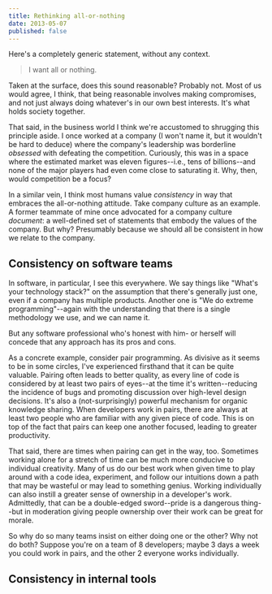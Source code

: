 ```yaml
---
title: Rethinking all-or-nothing
date: 2013-05-07
published: false
---
```


Here's a completely generic statement, without any context.

> I want all or nothing.

Taken at the surface, does this sound reasonable? Probably not. Most of us would agree, I think, that being reasonable involves making compromises, and not just always doing whatever's in our own best interests. It's what holds society together.

That said, in the business world I think we're accustomed to shrugging this principle aside. I once worked at a company (I won't name it, but it wouldn't be hard to deduce) where the company's leadership was borderline *obsessed* with defeating the competition. Curiously, this was in a space where the estimated market was eleven figures--i.e., tens of billions--and none of the major players had even come close to saturating it. Why, then, would competition be a focus?

In a similar vein, I think most humans value *consistency* in way that embraces the all-or-nothing attitude. Take company culture as an example. A former teammate of mine once advocated for a company culture *document*: a well-defined set of statements that embody the values of the company. But why? Presumably because we should all be consistent in how we relate to the company.

Consistency on software teams
-----------------------------

In software, in particular, I see this everywhere. We say things like "What's your technology stack?" on the assumption that there's generally just one, even if a company has multiple products. Another one is "We do extreme programming"--again with the understanding that there is a single methodology we use, and we can name it.

But any software professional who's honest with him- or herself will concede that any approach has its pros and cons.

As a concrete example, consider pair programming. As divisive as it seems to be in some circles, I've experienced firsthand that it can be quite valuable. Pairing often leads to better quality, as every line of code is considered by at least two pairs of eyes--at the time it's written--reducing the incidence of bugs and promoting discussion over high-level design decisions. It's also a (not-surprisingly) powerful mechanism for organic knowledge sharing. When developers work in pairs, there are always at least two people who are familiar with any given piece of code. This is on top of the fact that pairs can keep one another focused, leading to greater productivity.

That said, there are times when pairing can get in the way, too. Sometimes working alone for a stretch of time can be much more conducive to individual creativity. Many of us do our best work when given time to play around with a code idea, experiment, and follow our intuitions down a path that may be wasteful or may lead to something genius. Working individually can also instill a greater sense of ownership in a developer's work. Admittedly, that can be a double-edged sword--pride is a dangerous thing--but in moderation giving people ownership over their work can be great for morale.

So why do so many teams insist on either doing one or the other? Why not do both? Suppose you're on a team of 8 developers; maybe 3 days a week you could work in pairs, and the other 2 everyone works individually.

Consistency in internal tools
-----------------------------


